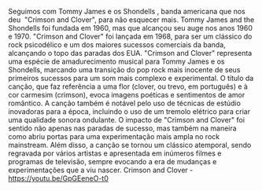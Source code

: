 
Seguimos com Tommy James e os Shondells , banda americana que nos deu  "Crimson and Clover", para não esquecer mais. Tommy James and the Shondells foi fundada em 1960, mas que alcançou seu auge nos anos 1960 e 1970.  "Crimson and Clover" foi lançada em 1968, para ser  um clássico do rock psicodélico e um dos maiores sucessos comerciais da banda, alcançando o topo das paradas dos EUA. "Crimson and Clover" representa uma espécie de amadurecimento musical para Tommy James e os Shondells, marcando uma transição do pop rock mais inocente de seus primeiros sucessos para um som mais complexo e experimental. O título da canção, que faz referência a uma flor (clover, ou trevo, em português) e à cor carmesim (crimson), evoca imagens poéticas e sentimentos de amor romântico. A canção também é notável pelo uso de técnicas de estúdio inovadoras para a época, incluindo o uso de um tremolo elétrico para criar uma qualidade sonora ondulante. O impacto de "Crimson and Clover" foi sentido não apenas nas paradas de sucesso, mas também na maneira como abriu portas para uma experimentação mais ampla no rock mainstream. Além disso, a canção se tornou um clássico atemporal, sendo regravada por vários artistas e apresentada em inúmeros filmes e programas de televisão, sempre evocando a era de mudanças e experimentações que a viu nascer.
Crimson and Clover - https://youtu.be/GpGEeneO-t0

